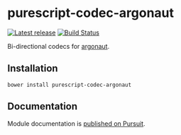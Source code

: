 # purescript-codec-argonaut

[![Latest release](http://img.shields.io/github/release/garyb/purescript-codec-argonaut.svg)](https://github.com/garyb/purescript-codec-argonaut/releases)
[![Build Status](https://travis-ci.org/garyb/purescript-codec-argonaut.svg?branch=master)](https://travis-ci.org/garyb/purescript-codec-argonaut)

Bi-directional codecs for [argonaut](https://github.com/purescript-contrib/purescript-argonaut-core).

## Installation

```
bower install purescript-codec-argonaut
```

## Documentation

Module documentation is [published on Pursuit](http://pursuit.purescript.org/packages/purescript-codec-argonaut).
